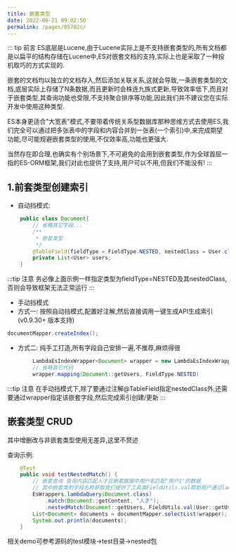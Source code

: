 ```yaml
---
title: 嵌套类型
date: 2022-06-21 09:02:50
permalink: /pages/05702c/
---
```


::: tip 前言
ES底层是Lucene,由于Lucene实际上是不支持嵌套类型的,所有文档都是以扁平的结构存储在Lucene中,ES对嵌套文档的支持,实际上也是采取了一种投机取巧的方式实现的.

嵌套的文档均以独立的文档存入,然后添加关联关系,这就会导致,一条嵌套类型的文档,底层实际上存储了N条数据,而且更新时会株连九族式更新,导致效率低下,而且对于嵌套类型,其查询功能也受限,不支持聚合排序等功能,因此我们并不建议您在实际开发中使用这种类型.

ES本身更适合"大宽表"模式,不要带着传统关系型数据库那种思维方式去使用ES,我们完全可以通过把多张表中的字段和内容合并到一张表(一个索引)中,来完成期望功能,尽可能规避嵌套类型的使用,不仅效率高,功能也更强大.

当然存在即合理,也确实有个别场景下,不可避免的会用到嵌套类型,作为全球首屈一指的ES-ORM框架,我们对此也提供了支持,用户可以不用,但我们不能没有!
:::

## 1.前套类型创建索引

- 自动挡模式:
```java
    public class Document{
        // 省略其它字段...
        /**
         * 嵌套类型 
         */
        @TableField(fieldType = FieldType.NESTED, nestedClass = User.class)
        private List<User> users;
    }
```

:::tip 注意
务必像上面示例一样指定类型为fieldType=NESTED及其nestedClass,否则会导致框架无法正常运行
:::

- 手动挡模式
 - 方式一:
按照自动挡模式,配置好注解,然后直接调用一键生成API生成索引 (v0.9.30+ 版本支持)

```java
documentMapper.createIndex();
```
 - 方式二:
纯手工打造,所有字段自己安排一遍,不推荐,麻烦得很
```java
        LambdaEsIndexWrapper<Document> wrapper = new LambdaEsIndexWrapper<>();
        // 省略其它代码
        wrapper.mapping(Document::getUsers, FieldType.NESTED)
```
:::tip 注意
在手动挡模式下,除了要通过注解@TableField指定nestedClass外,还需要通过wrapper指定该嵌套字段,然后完成索引创建/更新
:::


## 嵌套类型 CRUD

其中增删改与非嵌套类型使用无差异,这里不赘述

查询示例:
```java
    @Test
    public void testNestedMatch() {
        // 嵌套查询 查询内容匹配人才且嵌套数据中用户名匹配"用户1"的数据
        // 其中嵌套类的字段名称获取我们提供了工具类FieldUtils.val帮助用户通过lambda函数式获取字段名称,当然如果不想用也可以直接传字符串
        EsWrappers.lambdaQuery(Document.class)
            .match(Document::getContent, "人才");
            .nestedMatch(Document::getUsers, FieldUtils.val(User::getUsername), "用户");
        List<Document> documents = documentMapper.selectList(wrapper);
        System.out.println(documents);
    }
```
相关demo可参考源码的test模块->test目录->nested包